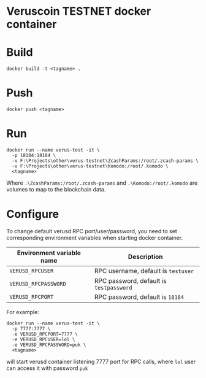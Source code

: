 # Veruscoin TESTNET docker container

# Build

`docker build -t <tagname> .`

# Push

`docker push <tagname>`

# Run

```
docker run --name verus-test -it \ 
  -p 18184:18184 \
  -v F:\Projects\other\verus-testnet\ZcashParams:/root/.zcash-params \
  -v F:\Projects\other\verus-testnet\Komodo:/root/.komodo \
  <tagname>
```

Where `.\ZcashParams:/root/.zcash-params` and `.\Komodo:/root/.komodo` are volumes to map to the blockchain data.

# Configure

To change default verusd RPC port/user/password, you need to set corresponding environment variables when starting docker container.


| Environment variable name | Description |
| --- | --- |
| `VERUSD_RPCUSER` | RPC username, default is `testuser` |
| `VERUSD_RPCPASSWORD` | RPC password, default is `testpassword` |
| `VERUSD_RPCPORT` | RPC password, default is `18184` |

For example:

```
docker run --name verus-test -it \
  -p 7777:7777 \
  -e VERUSD_RPCPORT=7777 \
  -e VERUSD_RPCUSER=lol \
  -e VERUSD_RPCPASSWORD=puk \
  <tagname>
```

will start verusd container listening 7777 port for RPC calls, where `lol` user can access it with password `puk`
